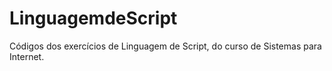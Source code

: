 # LinguagemdeScript
Códigos dos exercícios de Linguagem de Script, do curso de Sistemas para Internet.

